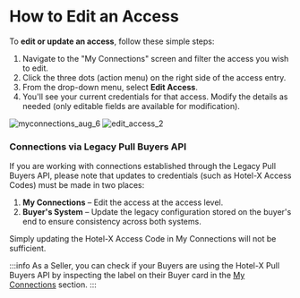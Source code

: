 ﻿---
sidebar_position: 4
---

# How to Edit an Access

To **edit or update an access**, follow these simple steps:

1. Navigate to the "My Connections" screen and filter the access you wish to edit.
2. Click the three dots (action menu) on the right side of the access entry.
3. From the drop-down menu, select **Edit Access**.
4. You'll see your current credentials for that access. Modify the details as needed (only editable fields are available for modification).

![myconnections_aug_6](https://storage.travelgate.com/kbase/myconnections_aug_6.jpg)
![edit_access_2](https://storage.travelgate.com/kbase/edit_access_2.jpg)

### Connections via Legacy Pull Buyers API

If you are working with connections established through the Legacy Pull Buyers API, please note that updates to credentials (such as Hotel-X Access Codes) must be made in two places:

1. **My Connections** – Edit the access at the access level.
2. **Buyer's System** – Update the legacy configuration stored on the buyer's end to ensure consistency across both systems.

Simply updating the Hotel-X Access Code in My Connections will not be sufficient.

:::info
As a Seller, you can check if your Buyers are using the Hotel-X Pull Buyers API by inspecting the label on their Buyer card in the [My Connections](https://yoururl.com/kb/app-features/connections/my-connections/managing-connections/connections-details#what-can-i-find-in-my-connections) section.
:::
